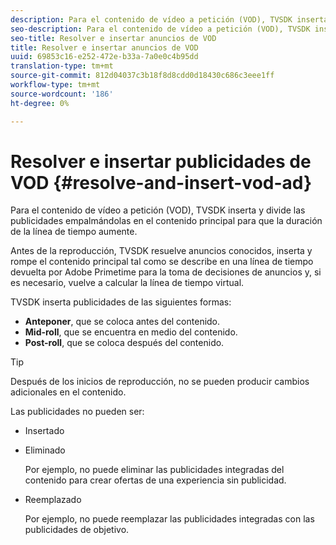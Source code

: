 ```yaml
---
description: Para el contenido de vídeo a petición (VOD), TVSDK inserta y divide las publicidades empalmándolas en el contenido principal para que la duración de la línea de tiempo aumente.
seo-description: Para el contenido de vídeo a petición (VOD), TVSDK inserta y divide las publicidades empalmándolas en el contenido principal para que la duración de la línea de tiempo aumente.
seo-title: Resolver e insertar anuncios de VOD
title: Resolver e insertar anuncios de VOD
uuid: 69853c16-e252-472e-b33a-7a0e0c4b95dd
translation-type: tm+mt
source-git-commit: 812d04037c3b18f8d8cdd0d18430c686c3eee1ff
workflow-type: tm+mt
source-wordcount: '186'
ht-degree: 0%

---
```



# Resolver e insertar publicidades de VOD {#resolve-and-insert-vod-ad}

Para el contenido de vídeo a petición (VOD), TVSDK inserta y divide las publicidades empalmándolas en el contenido principal para que la duración de la línea de tiempo aumente.

Antes de la reproducción, TVSDK resuelve anuncios conocidos, inserta y rompe el contenido principal tal como se describe en una línea de tiempo devuelta por Adobe Primetime para la toma de decisiones de anuncios y, si es necesario, vuelve a calcular la línea de tiempo virtual.

TVSDK inserta publicidades de las siguientes formas:

* **Anteponer**, que se coloca antes del contenido.
* **Mid-roll**, que se encuentra en medio del contenido.
* **Post-roll**, que se coloca después del contenido.

>[!TIP]
>
>Después de los inicios de reproducción, no se pueden producir cambios adicionales en el contenido.

Las publicidades no pueden ser:

* Insertado
* Eliminado

   Por ejemplo, no puede eliminar las publicidades integradas del contenido para crear ofertas de una experiencia sin publicidad.
* Reemplazado

   Por ejemplo, no puede reemplazar las publicidades integradas con las publicidades de objetivo.

